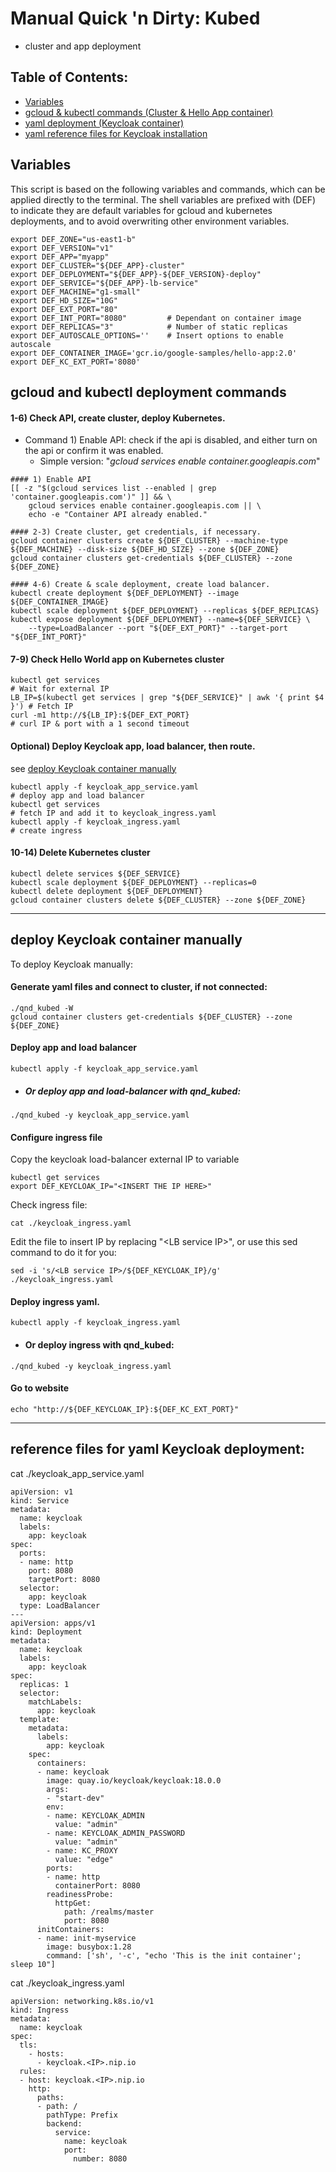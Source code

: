 # Manual Quick 'n Dirty: Kubed
 - cluster and app deployment

## Table of Contents:
* [Variables](#Variables)
* [gcloud & kubectl commands (Cluster & Hello App container)](#gcloud-and-kubectl-deployment-commands)
* [yaml deployment (Keycloak container)](#deploy-Keycloak-container-manually)
* [yaml reference files for Keycloak installation](#reference-files-for-yaml-Keycloak-deployment)

## Variables
This script is based on the following variables and commands, which can be applied directly to the terminal.
The shell variables are prefixed with (DEF) to indicate they are default variables for gcloud and kubernetes deployments, and to avoid overwriting other environment variables.
```
export DEF_ZONE="us-east1-b"
export DEF_VERSION="v1"
export DEF_APP="myapp"
export DEF_CLUSTER="${DEF_APP}-cluster"
export DEF_DEPLOYMENT="${DEF_APP}-${DEF_VERSION}-deploy"
export DEF_SERVICE="${DEF_APP}-lb-service"
export DEF_MACHINE="g1-small"
export DEF_HD_SIZE="10G"
export DEF_EXT_PORT="80"
export DEF_INT_PORT="8080"         # Dependant on container image
export DEF_REPLICAS="3"            # Number of static replicas
export DEF_AUTOSCALE_OPTIONS=''    # Insert options to enable autoscale
export DEF_CONTAINER_IMAGE='gcr.io/google-samples/hello-app:2.0'
export DEF_KC_EXT_PORT='8080'
```


## gcloud and kubectl deployment commands
#### 1-6) Check API, create cluster, deploy Kubernetes.



- Command 1)  Enable API: check if the api is disabled, and either turn on the api or confirm it was enabled.
  - Simple version: "*gcloud services enable container.googleapis.com*"

```
#### 1) Enable API
[[ -z "$(gcloud services list --enabled | grep 'container.googleapis.com')" ]] && \
    gcloud services enable container.googleapis.com || \
    echo -e "Container API already enabled."

#### 2-3) Create cluster, get credentials, if necessary.
gcloud container clusters create ${DEF_CLUSTER} --machine-type ${DEF_MACHINE} --disk-size ${DEF_HD_SIZE} --zone ${DEF_ZONE}
gcloud container clusters get-credentials ${DEF_CLUSTER} --zone ${DEF_ZONE}

#### 4-6) Create & scale deployment, create load balancer.
kubectl create deployment ${DEF_DEPLOYMENT} --image ${DEF_CONTAINER_IMAGE}
kubectl scale deployment ${DEF_DEPLOYMENT} --replicas ${DEF_REPLICAS}
kubectl expose deployment ${DEF_DEPLOYMENT} --name=${DEF_SERVICE} \
    --type=LoadBalancer --port "${DEF_EXT_PORT}" --target-port "${DEF_INT_PORT}"
```

#### 7-9) Check Hello World app on Kubernetes cluster
```
kubectl get services                                                       # Wait for external IP
LB_IP=$(kubectl get services | grep "${DEF_SERVICE}" | awk '{ print $4 }') # Fetch IP
curl -m1 http://${LB_IP}:${DEF_EXT_PORT}                                   # curl IP & port with a 1 second timeout
```

#### Optional) Deploy Keycloak app, load balancer, then route.
see [deploy Keycloak container manually](#deploy-Keycloak-container-manually)
```
kubectl apply -f keycloak_app_service.yaml                                 # deploy app and load balancer
kubectl get services                                                       # fetch IP and add it to keycloak_ingress.yaml 
kubectl apply -f keycloak_ingress.yaml                                     # create ingress
```

#### 10-14) Delete Kubernetes cluster
```
kubectl delete services ${DEF_SERVICE}
kubectl scale deployment ${DEF_DEPLOYMENT} --replicas=0
kubectl delete deployment ${DEF_DEPLOYMENT}
gcloud container clusters delete ${DEF_CLUSTER} --zone ${DEF_ZONE}
```

---


## deploy Keycloak container manually
To deploy Keycloak manually:

#### Generate yaml files and connect to cluster, if not connected:
```
./qnd_kubed -W
gcloud container clusters get-credentials ${DEF_CLUSTER} --zone ${DEF_ZONE}
```

#### Deploy app and load balancer
```
kubectl apply -f keycloak_app_service.yaml
```

- ##### Or deploy app and load-balancer with qnd_kubed:
```
./qnd_kubed -y keycloak_app_service.yaml
```

#### Configure ingress file

Copy the keycloak load-balancer external IP to variable
```
kubectl get services
export DEF_KEYCLOAK_IP="<INSERT THE IP HERE>"
```

Check ingress file:
```
cat ./keycloak_ingress.yaml
```

Edit the file to insert IP by replacing "\<LB service IP\>",
or use this sed command to do it for you:
```
sed -i 's/<LB service IP>/${DEF_KEYCLOAK_IP}/g' ./keycloak_ingress.yaml
```

#### Deploy ingress yaml.
```
kubectl apply -f keycloak_ingress.yaml
```

- #### Or deploy ingress with qnd_kubed:
```
./qnd_kubed -y keycloak_ingress.yaml
```

#### Go to website
```
echo "http://${DEF_KEYCLOAK_IP}:${DEF_KC_EXT_PORT}"
```
  
---

## reference files for yaml Keycloak deployment:

cat ./keycloak_app_service.yaml
```
apiVersion: v1
kind: Service
metadata:
  name: keycloak
  labels:
    app: keycloak
spec:
  ports:
  - name: http
    port: 8080
    targetPort: 8080
  selector:
    app: keycloak
  type: LoadBalancer
---
apiVersion: apps/v1
kind: Deployment
metadata:
  name: keycloak
  labels:
    app: keycloak
spec:
  replicas: 1
  selector:
    matchLabels:
      app: keycloak
  template:
    metadata:
      labels:
        app: keycloak
    spec:
      containers:
      - name: keycloak
        image: quay.io/keycloak/keycloak:18.0.0
        args:
        - "start-dev"
        env:
        - name: KEYCLOAK_ADMIN
          value: "admin"
        - name: KEYCLOAK_ADMIN_PASSWORD
          value: "admin"
        - name: KC_PROXY
          value: "edge"
        ports:
        - name: http
          containerPort: 8080
        readinessProbe:
          httpGet:
            path: /realms/master
            port: 8080
      initContainers:
      - name: init-myservice
        image: busybox:1.28
        command: ['sh', '-c', "echo 'This is the init container'; sleep 10"]
```


cat ./keycloak_ingress.yaml
```
apiVersion: networking.k8s.io/v1
kind: Ingress
metadata:
  name: keycloak
spec:
  tls:
    - hosts:
      - keycloak.<IP>.nip.io
  rules:
  - host: keycloak.<IP>.nip.io
    http:
      paths:
      - path: /
        pathType: Prefix
        backend:
          service:
            name: keycloak
            port:
              number: 8080
```
